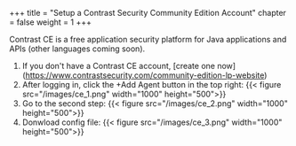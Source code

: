 +++
title = "Setup a Contrast Security Community Edition Account"
chapter = false
weight = 1
+++

Contrast CE is a free application security platform for Java applications and APIs (other languages coming soon).

1. If you don't have a Contrast CE account, [create one now] (https://www.contrastsecurity.com/community-edition-lp-website)
2. After logging in, click the +Add Agent button in the top right:
{{< figure src="/images/ce_1.png" width="1000" height="500">}}
3. Go to the second step:
{{< figure src="/images/ce_2.png" width="1000" height="500">}}
4. Donwload config file:
{{< figure src="/images/ce_3.png" width="1000" height="500">}}